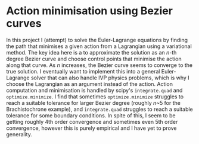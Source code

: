 # Action minimisation using Bezier curves

In this project I (attempt) to solve the Euler-Lagrange equations by finding the path that minimises a given action from a Lagrangian using a variational method. The key idea here is a to approximate the solution as an $n$-th degree Bezier curve and choose control points that minimise the action along that curve. As $n$ increases, the Bezier curve seems to converge to the true solution. I eventually want to implement this into a general Euler-Lagrange solver that can also handle IVP physics problems, which is why I choose the Lagrangian as an argument instead of the action.
Action computation and minimisation is handled by scipy's `integrate.quad` and `optimize.minimize`. I find that sometimes `optimize.minimize` struggles to reach a suitable tolerance for larger Bezier degree (roughly $n$~5 for the Brachistochrone example), and `integrate.quad` struggles to reach a suitable tolerance for some boundary conditions. In spite of this, I seem to be getting roughly 4th order convergence and sometimes even 5th order convergence, however this is purely empirical and I have yet to prove generality.